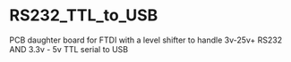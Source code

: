 # RS232_TTL_to_USB
PCB daughter board for FTDI with a level shifter to handle 3v-25v+ RS232 AND 3.3v - 5v TTL serial to USB
